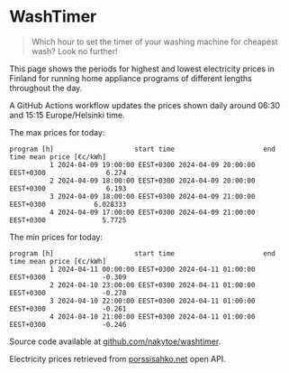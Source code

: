 
# WashTimer

> Which hour to set the timer of your washing machine for cheapest wash? Look no further!

This page shows the periods for highest and lowest electricity prices in Finland 
for running home appliance programs of different lengths throughout the day. 

A GitHub Actions workflow updates the prices shown daily around 06:30 and 15:15 Europe/Helsinki time.

The max prices for today:

	program [h]                    start time                      end time mean price [€c/kWh]
	          1 2024-04-09 19:00:00 EEST+0300 2024-04-09 20:00:00 EEST+0300               6.274
	          2 2024-04-09 18:00:00 EEST+0300 2024-04-09 20:00:00 EEST+0300               6.193
	          3 2024-04-09 18:00:00 EEST+0300 2024-04-09 21:00:00 EEST+0300            6.028333
	          4 2024-04-09 17:00:00 EEST+0300 2024-04-09 21:00:00 EEST+0300              5.7725

The min prices for today:

	program [h]                    start time                      end time mean price [€c/kWh]
	          1 2024-04-11 00:00:00 EEST+0300 2024-04-11 01:00:00 EEST+0300              -0.309
	          2 2024-04-10 23:00:00 EEST+0300 2024-04-11 01:00:00 EEST+0300              -0.278
	          3 2024-04-10 22:00:00 EEST+0300 2024-04-11 01:00:00 EEST+0300              -0.261
	          4 2024-04-10 21:00:00 EEST+0300 2024-04-11 01:00:00 EEST+0300              -0.246


Source code available at [github.com/nakytoe/washtimer](https://github.com/nakytoe/washtimer).

Electricity prices retrieved from [porssisahko.net](https://porssisahko.net/api) open API.
